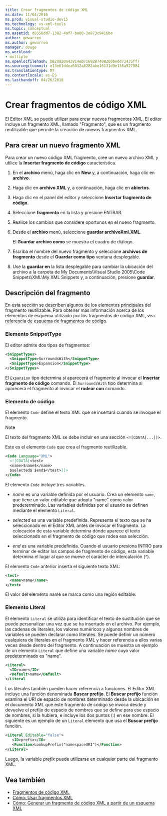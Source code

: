 ```yaml
---
title: Crear fragmentos de código XML
ms.date: 11/04/2016
ms.prod: visual-studio-dev15
ms.technology: vs-xml-tools
ms.topic: conceptual
ms.assetid: d8556dd7-1382-4af7-ba80-3e873c9416be
author: gewarren
ms.author: gewarren
manager: douge
ms.workload:
- multiple
ms.openlocfilehash: b820820a42814eb7169287408200bedd73435ff7
ms.sourcegitcommit: e13e61ddea6032a8282abe16131d9e136a927984
ms.translationtype: MT
ms.contentlocale: es-ES
ms.lasthandoff: 04/26/2018
---
```

# <a name="how-to-create-xml-snippets"></a>Crear fragmentos de código XML

El Editor XML se puede utilizar para crear nuevos fragmentos XML. El editor incluye un fragmento XML, llamado "Fragmento", que es un fragmento reutilizable que permite la creación de nuevos fragmentos XML.

## <a name="to-create-a-new-xml-snippet"></a>Para crear un nuevo fragmento XML

 Para crear un nuevo código XML fragmento, cree un nuevo archivo XML y utilice la **Insertar fragmento de código** característica.

1.  En el **archivo** menú, haga clic en **New** y, a continuación, haga clic en **archivo**.

2.  Haga clic en **archivo XML** y, a continuación, haga clic en **abiertos**.

3.  Haga clic en el panel del editor y seleccione **Insertar fragmento de código**.

4.  Seleccione **fragmento** en la lista y presione ENTRAR.

5.  Realice los cambios que considere oportunos en el nuevo fragmento.

6.  Desde el **archivo** menú, seleccione **guardar archivoXml.XML**.

     El **Guardar archivo como** se muestra el cuadro de diálogo.

7.  Escriba el nombre del nuevo fragmento y seleccione **archivos de fragmento** desde el **Guardar como tipo** ventana desplegable.

8.  Use la **guardar en** la lista desplegable para cambiar la ubicación del archivo a la carpeta de My Documents\Visual Studio 2005\Code Snippets\XML\My XML Snippets y, a continuación, presione **guardar**.

## <a name="snippet-description"></a>Descripción del fragmento

 En esta sección se describen algunos de los elementos principales del fragmento reutilizable. Para obtener más información acerca de los elementos de esquema utilizado por los fragmentos de código XML, vea [referencia de esquema de fragmentos de código](../ide/code-snippets-schema-reference.md).

### <a name="snippettype-element"></a>Elemento SnippetType

 El editor admite dos tipos de fragmentos:

```xml
<SnippetTypes>
  <SnippetType>SurroundsWith</SnippetType>
  <SnippetType>Expansion</SnippetType>
</SnippetTypes>
```

 El `Expansion` tipo determina si aparecerá el fragmento al invocar el **Insertar fragmento de código** comando. El `SurroundsWith` tipo determina si aparecerá el fragmento al invocar el **rodear con** comando.

### <a name="code-element"></a>Elemento de código

 El elemento `Code` define el texto XML que se insertará cuando se invoque el fragmento.

> [!NOTE]
> El texto del fragmento XML se debe incluir en una sección `<![CDATA[...]]>`.


 Este es el elemento `Code` que crea el fragmento reutilizable.

```xml
<Code Language="XML">
  <![CDATA[<test>
  <name>$name$</name>
  $selected$ $end$</test>]]>
</Code>
```

 El elemento `Code` incluye tres variables.

-   $name$ es una variable definida por el usuario. Crea un elemento `name`, que tiene un valor editable que adopta "name" como valor predeterminado. Las variables definidas por el usuario se definen mediante el elemento `Literal`.

-   $selected$ es una variable predefinida. Representa el texto que se ha seleccionado en el Editor XML antes de invocar el fragmento. La colocación de esta variable determina dónde aparece el texto seleccionado en el fragmento de código que rodea esa selección.

-   $end$ es una variable predefinida. Cuando el usuario presiona INTRO para terminar de editar los campos de fragmento de código, esta variable determina el lugar al que se mueve el carácter de intercalación (^).

 El elemento `Code` anterior inserta el siguiente texto XML:

```xml
<test>
  <name>name</name>
</test>
```

 El valor del elemento name se marca como una región editable.

### <a name="literal-element"></a>Elemento Literal

 El elemento `Literal` se utiliza para identificar el texto de sustitución que se puede personalizar una vez que se ha insertado en el archivo. Por ejemplo, las cadenas de literales, los valores numéricos y algunos nombres de variables se pueden declarar como literales. Se puede definir un número cualquiera de literales en el fragmento XML y hacer referencia a ellos varias veces desde dentro del fragmento. A continuación se muestra un ejemplo de un elemento `Literal` que define una variable $name$ cuyo valor predeterminado es "name".

```xml
<Literal>
  <ID>name</ID>
  <Default>name</Default>
</Literal
```

 Los literales también pueden hacer referencia a funciones. El Editor XML incluye una función denominada **Buscar prefijo**. El **Buscar prefijo** función examina el URI de espacio de nombres determinado desde la ubicación en el documento XML que este fragmento de código se invoca desde y devuelve el prefijo de espacio de nombres que se define para ese espacio de nombres, si la hubiera, e incluye los dos puntos (:) en ese nombre. El siguiente es un ejemplo de un `Literal` elemento que usa el **Buscar prefijo** función.

```xml
<Literal Editable="false">
   <ID>prefix</ID>
   <Function>LookupPrefix("namespaceURI")</Function>
</Literal>
```

 Luego, la variable $prefix$ puede utilizarse en cualquier parte del fragmento XML.

## <a name="see-also"></a>Vea también

- [Fragmentos de código XML](../xml-tools/xml-snippets.md)
- [Cómo: Usar fragmentos XML](../xml-tools/how-to-use-xml-snippets.md)
- [Cómo: Generar un fragmento de código XML a partir de un esquema XML](../xml-tools/how-to-generate-an-xml-snippet-from-an-xml-schema.md)